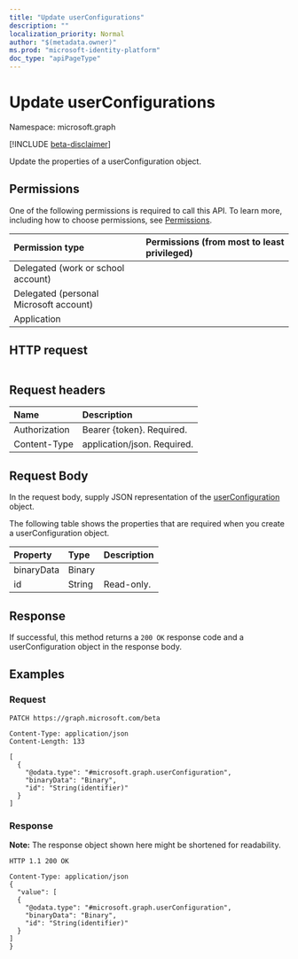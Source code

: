 ```yaml
---
title: "Update userConfigurations"
description: ""
localization_priority: Normal
author: "$(metadata.owner)"
ms.prod: "microsoft-identity-platform"
doc_type: "apiPageType"
---
```


# Update userConfigurations

Namespace: microsoft.graph

[!INCLUDE [beta-disclaimer](../../includes/beta-disclaimer.md)]

Update the properties of a userConfiguration object.

## Permissions

One of the following permissions is required to call this API. To learn more, including how to choose permissions, see [Permissions](/graph/permissions-reference).

| Permission type                        | Permissions (from most to least privileged) |
| :------------------------------------- | :------------------------------------------ |
| Delegated (work or school account)     |                                             |
| Delegated (personal Microsoft account) |                                             |
| Application                            |                                             |

## HTTP request

<!-- {
  "blockType": "ignored"
}
-->

```http

```

## Request headers

| Name          | Description                 |
| :------------ | :-------------------------- |
| Authorization | Bearer {token}. Required.   |
| Content-Type  | application/json. Required. |

## Request Body

In the request body, supply JSON representation of the [userConfiguration](../resources/-userconfiguration.md) object.

<!-- Actions and Functions -->

<!-- CRUD Methods -->

The following table shows the properties that are required when you create a userConfiguration object.

| Property   | Type   | Description |
| :--------- | :----- | :---------- |
| binaryData | Binary |             |
| id         | String | Read-only.  |

## Response

If successful, this method returns a `200 OK` response code and a userConfiguration object in the response body.

## Examples

### Request

<!-- {
  "blockType": "request",
  "name": "update_userconfigurations"
}
-->

```http
PATCH https://graph.microsoft.com/beta

Content-Type: application/json
Content-Length: 133

[
  {
    "@odata.type": "#microsoft.graph.userConfiguration",
    "binaryData": "Binary",
    "id": "String(identifier)"
  }
]

```

### Response

**Note:** The response object shown here might be shortened for readability.

<!-- {
  "blockType": "response",
  "truncated": true,
  "@odata.type": "$(this.ReturnTypeFullName)"
}
-->

```http
HTTP 1.1 200 OK

Content-Type: application/json
{
  "value": [
  {
    "@odata.type": "#microsoft.graph.userConfiguration",
    "binaryData": "Binary",
    "id": "String(identifier)"
  }
]
}

```
